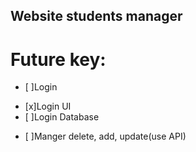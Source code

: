 ## Website students manager

# Future key:
- [ ]Login
 + [x]Login UI
 + [ ]Login Database
- [ ]Manger delete, add, update(use API)
